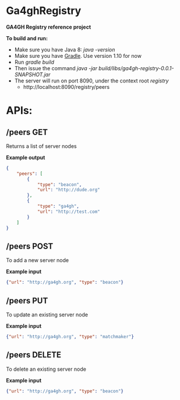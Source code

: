 # Ga4ghRegistry
**GA4GH Registry reference project**

**To build and run:**
 - Make sure you have Java 8: *java -version*
 - Make sure you have [Gradle](https://gradle.org/downloads). Use version 1.10 for now
 - Run *gradle build*
 - Then issue the command *java -jar build/libs/ga4gh-registry-0.0.1-SNAPSHOT.jar*
 - The server will run on port 8090, under the context root *registry*
   - http://localhost:8090/registry/peers
 
# APIs:
## /peers GET
Returns a list of server nodes

**Example output**
```json
{
    "peers": [
        {
            "type": "beacon",
            "url": "http://dude.org"
        },
        {
            "type": "ga4gh",
            "url": "http://test.com"
        }
    ]
}
```
 
## /peers POST
To add a new server node

**Example input**
```json
{"url": "http://ga4gh.org", "type": "beacon"}
```
 
## /peers PUT
To update an existing server node

**Example input**
```json
{"url": "http://ga4gh.org", "type": "matchmaker"}
```
 
## /peers DELETE
To delete an existing server node

**Example input**
```json
{"url": "http://ga4gh.org", "type": "beacon"}
```
  
